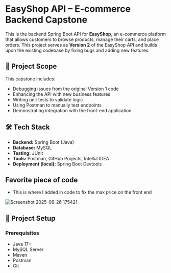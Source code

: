 # EasyShop API – E-commerce Backend Capstone

This is the backend Spring Boot API for **EasyShop**, an e-commerce platform that allows customers to browse products, manage their carts, and place orders. This project serves as **Version 2** of the EasyShop API and builds upon the existing codebase by fixing bugs and adding new features.

## 📌 Project Scope

This capstone includes:

- Debugging issues from the original Version 1 code
- Enhancing the API with new business features
- Writing unit tests to validate logic
- Using Postman to manually test endpoints
- Demonstrating integration with the front-end application

## 🛠 Tech Stack

- **Backend:** Spring Boot (Java)
- **Database:** MySQL
- **Testing:** JUnit
- **Tools:** Postman, GitHub Projects, IntelliJ IDEA
- **Deployment (local):** Spring Boot Devtools

## Favorite piece of code
- This is where I added in code to fix the max price on the front end


![Screenshot 2025-06-26 175421](https://github.com/user-attachments/assets/4a1c9edf-5000-4a18-9930-18796ea4808c)




## 📁 Project Setup

### Prerequisites

- Java 17+
- MySQL Server
- Maven
- Postman
- Git


